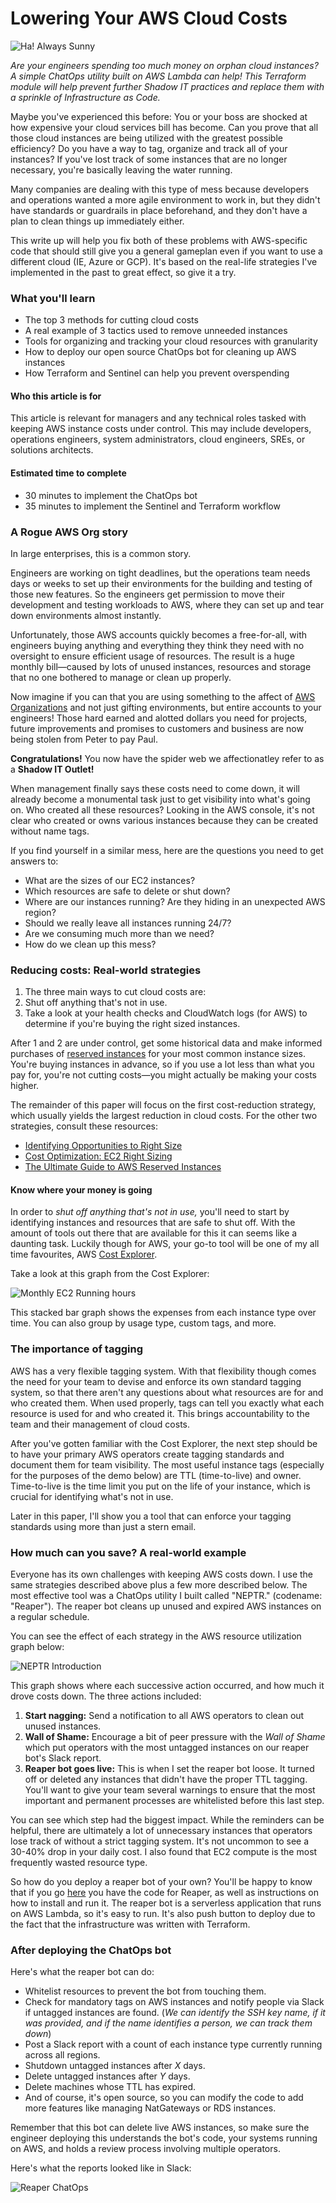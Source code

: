 # Lowering Your AWS Cloud Costs

![Ha! Always Sunny](../ha.gif)

_Are your engineers spending too much money on orphan cloud instances? A simple ChatOps utility built on AWS Lambda can help! This Terraform module will help prevent further Shadow IT practices and replace them with a sprinkle of Infrastructure as Code._

Maybe you've experienced this before: You or your boss are shocked at how expensive your cloud services bill has become. Can you prove that all those cloud instances are being utilized with the greatest possible efficiency? Do you have a way to tag, organize and track all of your instances? If you've lost track of some instances that are no longer necessary, you're basically leaving the water running.

Many companies are dealing with this type of mess because developers and operations wanted a more agile environment to work in, but they didn't have standards or guardrails in place beforehand, and they don't have a plan to clean things up immediately either.

This write up will help you fix both of these problems with AWS-specific code that should still give you a general gameplan even if you want to use a different cloud (IE, Azure or GCP). It's based on the real-life strategies I've implemented in the past to great effect, so give it a try.


### What you'll learn

  - The top 3 methods for cutting cloud costs
  - A real example of 3 tactics used to remove unneeded instances
  - Tools for organizing and tracking your cloud resources with granularity
  - How to deploy our open source ChatOps bot for cleaning up AWS instances
  - How Terraform and Sentinel can help you prevent overspending

#### Who this article is for

This article is relevant for managers and any technical roles tasked with keeping AWS instance costs under control. This may include developers, operations engineers, system administrators, cloud engineers, SREs, or solutions architects.

#### Estimated time to complete

  - 30 minutes to implement the ChatOps bot
  - 35 minutes to implement the Sentinel and Terraform workflow


### A Rogue AWS Org story

In large enterprises, this is a common story.

Engineers are working on tight deadlines, but the operations team needs days or weeks to set up their environments for the building and testing of those new features. So the engineers get permission to move their development and testing workloads to AWS, where they can set up and tear down environments almost instantly.

Unfortunately, those AWS accounts quickly becomes a free-for-all, with engineers buying anything and everything they think they need with no oversight to ensure efficient usage of resources. The result is a huge monthly bill—caused by lots of unused instances, resources and storage that no one bothered to manage or clean up properly.

Now imagine if you can that you are using something to the affect of [AWS Organizations](https://aws.amazon.com/organizations/) and not just gifting environments, but entire accounts to your engineers! Those hard earned and alotted dollars you need for projects, future improvements and promises to customers and business are now being stolen from Peter to pay Paul.

**Congratulations!** You now have the spider web we affectionatley refer to as a **Shadow IT Outlet!**

When management finally says these costs need to come down, it will already become a monumental task just to get visibility into what's going on. Who created all these resources? Looking in the AWS console, it's not clear who created or owns various instances because they can be created without name tags.

If you find yourself in a similar mess, here are the questions you need to get answers to:

  - What are the sizes of our EC2 instances?
  - Which resources are safe to delete or shut down?
  - Where are our instances running? Are they hiding in an unexpected AWS region?
  - Should we really leave all instances running 24/7?
  - Are we consuming much more than we need?
  - How do we clean up this mess?


### Reducing costs: Real-world strategies

  1. The three main ways to cut cloud costs are:
  2. Shut off anything that's not in use.
  3. Take a look at your health checks and CloudWatch logs (for AWS) to determine if you're buying the right sized instances.

After 1 and 2 are under control, get some historical data and make informed purchases of [reserved instances](https://aws.amazon.com/ec2/pricing/reserved-instances/) for your most common instance sizes. You're buying instances in advance, so if you use a lot less than what you pay for, you're not cutting costs—you might actually be making your costs higher.

The remainder of this paper will focus on the first cost-reduction strategy, which usually yields the largest reduction in cloud costs. For the other two strategies, consult these resources:

  - [Identifying Opportunities to Right Size](https://docs.aws.amazon.com/aws-technical-content/latest/cost-optimization-right-sizing/identifying-opportunities-to-right-size.html)
  - [Cost Optimization: EC2 Right Sizing](https://aws.amazon.com/answers/account-management/cost-optimization-ec2-right-sizing/)
  - [The Ultimate Guide to AWS Reserved Instances](https://www.cloudhealthtech.com/blog/ultimate-guide-aws-reserved-instances-part-1-planning-and-analysis)

#### Know where your money is going

In order to _shut off anything that's not in use,_ you'll need to start by identifying instances and resources that are safe to shut off. With the amount of tools out there that are available for this it can seems like a daunting task. Luckily though for AWS, your go-to tool will be one of my all time favourites, AWS [Cost Explorer](https://docs.aws.amazon.com/awsaccountbilling/latest/aboutv2/cost-explorer-what-is.html).

Take a look at this graph from the Cost Explorer:

![Monthly EC2 Running hours](../assets/cost_explorer.png)

This stacked bar graph shows the expenses from each instance type over time. You can also group by usage type, custom tags, and more.

### The importance of tagging

AWS has a very flexible tagging system. With that flexibility though comes the need for your team to devise and enforce its own standard tagging system, so that there aren't any questions about what resources are for and who created them. When used properly, tags can tell you exactly what each resource is used for and who created it. This brings accountability to the team and their management of cloud costs.

After you've gotten familiar with the Cost Explorer, the next step should be to have your primary AWS operators create tagging standards and document them for team visibility. The most useful instance tags (especially for the purposes of the demo below) are TTL (time-to-live) and owner. Time-to-live is the time limit you put on the life of your instance, which is crucial for identifying what's not in use.

Later in this paper, I'll show you a tool that can enforce your tagging standards using more than just a stern email.


### How much can you save? A real-world example

Everyone has its own challenges with keeping AWS costs down. I use the same strategies described above plus a few more described below. The most effective tool was a ChatOps utility I built called "NEPTR." (codename: "Reaper"). The reaper bot cleans up unused and expired AWS instances on a regular schedule.

You can see the effect of each strategy in the AWS resource utilization graph below:

![NEPTR Introduction](../assets/wall_of_shame.png)

This graph shows where each successive action occurred, and how much it drove costs down. The three actions included:

  1. **Start nagging:** Send a notification to all AWS operators to clean out unused instances.
  2. **Wall of Shame:** Encourage a bit of peer pressure with the _Wall of Shame_ which put operators with the most untagged instances on our reaper bot's Slack report.
  3. **Reaper bot goes live:** This is when I set the reaper bot loose. It turned off or deleted any instances that didn't have the proper TTL tagging. You'll want to give your team several warnings to ensure that the most important and permanent processes are whitelisted before this last step.

  You can see which step had the biggest impact. While the reminders can be helpful, there are ultimately a lot of unnecessary instances that operators lose track of without a strict tagging system. It's not uncommon to see a 30-40% drop in your daily cost. I also found that EC2 compute is the most frequently wasted resource type.

So how do you deploy a reaper bot of your own? You'll be happy to know that if you go [here](https://github.com/ehime/terraform-neptr) you have the code for Reaper, as well as instructions on how to install and run it. The reaper bot is a serverless application that runs on AWS Lambda, so it's easy to run. It's also push button to deploy due to the fact that the infrastructure was written with Terraform.


### After deploying the ChatOps bot

Here's what the reaper bot can do:

  - Whitelist resources to prevent the bot from touching them.
  - Check for mandatory tags on AWS instances and notify people via Slack if untagged instances are found. (_We can identify the SSH key name, if it was provided, and if the name identifies a person, we can track them down_)
  - Post a Slack report with a count of each instance type currently running across all regions.
  - Shutdown untagged instances after _X_ days.
  - Delete untagged instances after _Y_ days.
  - Delete machines whose TTL has expired.
  - And of course, it's open source, so you can modify the code to add more features like managing NatGateways or RDS instances.

Remember that this bot can delete live AWS instances, so make sure the engineer deploying this understands the bot's code, your systems running on AWS, and holds a review process involving multiple operators.

Here's what the reports looked like in Slack:

![Reaper ChatOps](../assets/guten_morgen.png)
